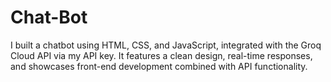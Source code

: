 # Chat-Bot
I built a chatbot using HTML, CSS, and JavaScript, integrated with the Groq Cloud API via my API key. It features a clean design, real-time responses, and showcases front-end development combined with API functionality.

